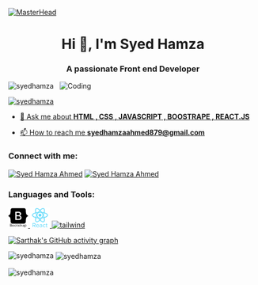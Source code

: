 [![MasterHead](https://firebasestorage.googleapis.com/v0/b/flexi-coding.appspot.com/o/dempgi7-520f8d5f-63d4-4453-8822-dbc149ae27f8.gif?alt=media&token=91c0c7b2-93c3-4029-b011-1a8703c5730d)](https://rishavchanda.io)

<h1 align="center">Hi 👋, I'm Syed Hamza</h1>
<h3 align="center">A passionate Front end Developer</h3>
<img align="right" alt="Coding" width="400" src="https://cdn.dribbble.com/users/1162077/screenshots/3848914/programmer.gif">

<p align="left"> <img src="https://komarev.com/ghpvc/?username=syedhamza&label=Profile%20views&color=0e75b6&style=flat" alt="syedhamza" /> </p>

<p align="left"> <a href="https://twitter.com/rishavchanda" target="blank"><img src="https://img.shields.io/twitter/follow/rishavchanda?logo=twitter&style=for-the-badge" alt="syedhamza" </p>

- 💬 Ask me about **HTML , CSS , JAVASCRIPT , BOOSTRAPE , REACT.JS**

- 📫 How to reach me **syedhamzaahmed879@gmail.com**

<h3 align="left">Connect with me:</h3>
<p align="left">
<a href="https://www.linkedin.com/in/syed-hamza-ahmed-8b13b4255?utm_source=share&utm_campaign=share_via&utm_content=profile&utm_medium=android_app" target="blank"><img align="center" src="https://raw.githubusercontent.com/rahuldkjain/github-profile-readme-generator/master/src/images/icons/Social/linked-in-alt.svg" alt="Syed Hamza Ahmed" height="30" width="40" /></a>
<a href="https://www.instagram.com/syedhamzaahmed879?igsh=MTVyMDVldzhocjc5" target="blank"><img align="center" src="https://raw.githubusercontent.com/rahuldkjain/github-profile-readme-generator/master/src/images/icons/Social/instagram.svg" alt="Syed Hamza Ahmed" height="30" width="40" /></a>
</p>

<h3 align="left">Languages and Tools:</h3>
<p align="left"> 
<a href="https://getbootstrap.com" target="_blank" rel="noreferrer"> <img src="https://raw.githubusercontent.com/devicons/devicon/master/icons/bootstrap/bootstrap-plain-wordmark.svg" alt="bootstrap" width="40" height="40"/> </a> 
<a href="https://reactjs.org/" target="_blank" rel="noreferrer"> <img src="https://raw.githubusercontent.com/devicons/devicon/master/icons/react/react-original-wordmark.svg" alt="react" width="40" height="40"/> </a> 
<a href="https://tailwindcss.com/" target="_blank" rel="noreferrer"> <img src="https://www.vectorlogo.zone/logos/tailwindcss/tailwindcss-icon.svg" alt="tailwind" width="40" height="40"/> </a>
</p>

[![Sarthak's GitHub activity graph](https://activity-graph.herokuapp.com/graph?username=syedhamza&&theme=xcode)](https://github.com/syedhamza)

<p><img align="left" src="https://github-readme-stats.vercel.app/api/top-langs?username=syedhamza&show_icons=true&locale=en&layout=compact&theme=tokyonight" alt="syedhamza" /></p>

<p>&nbsp;<img align="center" src="https://github-readme-stats.vercel.app/api?username=syedhamza&show_icons=true&locale=en&theme=tokyonight" alt="syedhamza" /></p>

<p><img align="center" src="https://github-readme-streak-stats.herokuapp.com/?user=syedhamza&&theme=tokyonight" alt="syedhamza" /></p>
